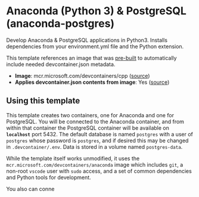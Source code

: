 
# Anaconda (Python 3) & PostgreSQL (anaconda-postgres)

Develop Anaconda & PostgreSQL applications in Python3. Installs dependencies from your environment.yml file and the Python extension.



This template references an image that was [pre-built](https://containers.dev/implementors/reference/#prebuilding) to automatically include needed devcontainer.json metadata.

* **Image**: mcr.microsoft.com/devcontainers/cpp ([source](https://github.com/devcontainers/images/tree/main/src/cpp))
* **Applies devcontainer.json contents from image**: Yes ([source](https://github.com/devcontainers/images/blob/main/src/cpp/.devcontainer/devcontainer.json))


## Using this template

This template creates two containers, one for Anaconda and one for PostgreSQL. You will be connected to the Anaconda container, and from within that container the PostgreSQL container will be available on **`localhost`** port 5432. The default database is named `postgres` with a user of `postgres` whose password is `postgres`, and if desired this may be changed in `.devcontainer/.env`. Data is stored in a volume named `postgres-data`.

While the template itself works unmodified, it uses the `mcr.microsoft.com/devcontainers/anaconda` image which includes `git`, a non-root `vscode` user with `sudo` access, and a set of common dependencies and Python tools for development.

You also can conne